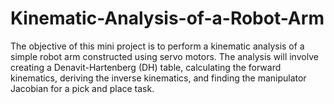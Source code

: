 # Kinematic-Analysis-of-a-Robot-Arm
The objective of this mini project is to perform a kinematic analysis of a simple robot arm constructed using servo motors. The analysis will involve creating a Denavit-Hartenberg (DH) table, calculating the forward kinematics, deriving the inverse kinematics, and finding the manipulator Jacobian for a pick and place task. 
